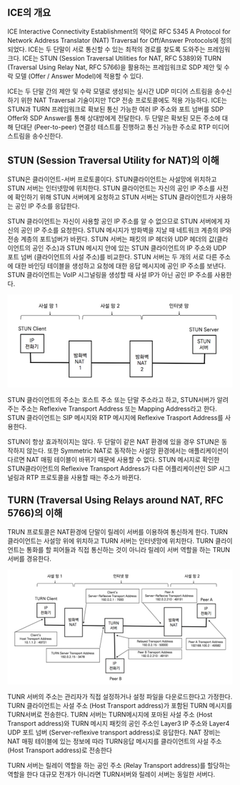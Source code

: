 ## ICE의 개요

 ICE Interactive Connectivity Establishment의 약어로 RFC 5345 A Protocol for Network Address Translator (NAT) Traversal for Off/Answer Protocols에 정의되었다. ICE는 두 단말이 서로 통신할 수 있는 최적의 경로를 찾도록 도와주는 프레임워크다. ICE는 STUN (Session Traversal Utilities for NAT, RFC 5389)와 TURN (Traversal Using Relay Nat, RFC 5766)을 활용하는 프레임워크로 SDP 제안 및 수락 모델 (Offer / Answer Model)에 적용할 수 있다.

ICE는 두 단말 간의 제안 및 수락 모델로 생성되는 실시간 UDP 미디어 스트림을 송수신하기 위한 NAT Traversal 기술이지만 TCP 전송 프로토콜에도 적용 가능하다. ICE는 STUN과 TURN 프레임워크로 확보된 통신 가능한 여러 IP 주소와 포트 넘버를 SDP Offer와 SDP Answer를 통해 상대방에게 전달한다. 두 단말은 확보된  모든 주소에 대해 단대단 (Peer-to-peer) 연결성 테스트를 진행하고 통신 가능한 주소로 RTP 미디어 스트림을 송수신한다.

## STUN (Session Traversal Utility for NAT)의 이해

STUN은 클라이언트-서버 프로토콜이다. STUN클라이언트는 사설망에 위치하고 STUN 서버는 인터넷망에 위치한다. STUN 클라이언트는 자신의 공인 IP 주소를 사전에 확인하기 위해 STUN 서버에게 요청하고 STUN 서버는 STUN 클라이언트가 사용하는 공인 IP 주소를 응답한다.

STUN 클라이언트는 자신이 사용할 공인 IP 주소를 알 수 없으므로 STUN 서버에게 자신의 공인 IP 주소를 요청한다. STUN 메시지가 방화벽을 지날 때 네트워크 계층의 IP와 전송 계층의 포트넘버가 바뀐다. STUN 서버는 패킷의 IP 헤더와 UDP 헤더의 값(클라이언트의 공인 주소)과 STUN 메시지 안에 있는 STUN 클라이언트의 IP 주소와 UDP 포트 넘버 (클라이언트의 사설 주소)를 비교한다. STUN 서버는 두 개의 서로 다른 주소에 대한 바인딩 테이블을 생성하고 요청에 대한 응답 메시지에 공인 IP 주소를 보낸다. STUN 클라이언트는 VoIP 시그널링을 생성할 때 사설 IP가 아닌 공인 IP 주소를 사용한다.

![RFC 5389의 STUN](./image/30_1.png)

STUN 클라이언트의 주소는 호스트 주소 또는 단말 주소라고 하고, STUN서버가 알려주는 주소는 Reflexive Transport Address 또는 Mapping Address라고 한다. STUN 클라이언트는 SIP 메시지와 RTP 메시지에 Reflexive Trasport Address를 사용한다.

 STUN이 항상 효과적이지는 않다. 두 단말이 같은 NAT 환경에 있을 경우 STUN은 동작하지 않는다. 또한 Symmetric NAT로 동작하는 사설망 환경에서는 애플리케이션이 다르면 NAT 매핑 테이블이 바뀌기 때문에 사용할 수 없다. STUN 메시지로 확인한 STUN클라이언트의 Reflexive Transport Address가 다른 어플리케이션인 SIP 시그널링과 RTP 프로토콜을 사용할 때는 주소가 바뀐다.

## TURN (Traversal Using Relays around NAT, RFC 5766)의 이해

TRUN 프로토콜은 NAT환경에 단말이 릴레이 서버를 이용하여 통신하게 한다. TURN 클라이언트는 사설망 위에 위치하고 TURN 서버는 인터넷망에 위치한다. TURN 클라이언트는 통화를 할 피어들과 직접 통신하는 것이 아니라 릴레이 서버 역할을 하는 TRUN 서버를 경유한다.

![RFC 5766 TURN](./image/30_2.png)

TUNR 서버의 주소는 관리자가 직접 설정하거나 설정 파일을 다운로드한다고 가정한다. TURN 클라이언트는 사설 주소 (Host Transport address)가 포함된 TURN 메시지를 TURN서버로 전송한다. TURN 서버는 TURN메시지에 포마된 사설 주소 (Host Transport address)와 TURN 메시지 패킷의 공인 주소인 Layer3 IP 주소와 Layer4 UDP 포트 넘버 (Server-reflexive transport address)로 응답한다. NAT 장비는 NAT 매핑 테이블에 있는 정보에 따라 TURN응답 메시지를 클라이언트의 사설 주소 (Host Transport address)로 전송한다

TURN 서버는 릴레이 역할을 하는 공인 주소 (Relay Transport address)를 할당하는 역할을 한다 대규모 전개가 아니라면 TURN서버와 릴레이 서버는 동일한 서버다.